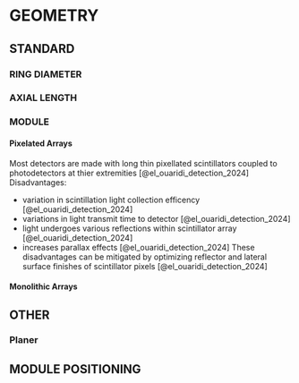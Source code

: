# GEOMETRY

## STANDARD

### RING DIAMETER

### AXIAL LENGTH

### MODULE

#### Pixelated Arrays
Most detectors are made with long thin pixellated scintillators coupled to photodetectors at thier extremities [@el_ouaridi_detection_2024]
Disadvantages:
- variation in scintillation light collection efficency [@el_ouaridi_detection_2024]
- variations in light transmit time to detector [@el_ouaridi_detection_2024]
- light undergoes various reflections within scintillator array [@el_ouaridi_detection_2024]
- increases parallax effects [@el_ouaridi_detection_2024]
These disadvantages can be mitigated by optimizing reflector and lateral surface finishes of scintillator pixels [@el_ouaridi_detection_2024]

#### Monolithic Arrays

## OTHER

### Planer

## MODULE POSITIONING